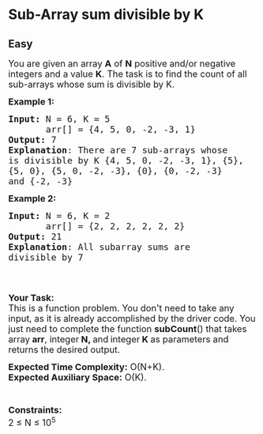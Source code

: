# Sub-Array sum divisible by K
## Easy
<div class="problems_problem_content__Xm_eO"><p><span style="font-size:18px">You are given an array <strong>A</strong> of <strong>N</strong> positive and/or negative integers and a value <strong>K</strong>. The task is to find the count of all sub-arrays whose sum is divisible by K.</span></p>

<p><span style="font-size:18px"><strong>Example 1:</strong></span></p>

<pre><span style="font-size:18px"><strong>Input: </strong>N = 6, K = 5
       arr[] = {4, 5, 0, -2, -3, 1}
<strong>Output:</strong> 7
<strong>Explanation</strong>: There are 7 sub-arrays whose 
is divisible by K {4, 5, 0, -2, -3, 1}, {5}, 
{5, 0}, {5, 0, -2, -3}, {0}, {0, -2, -3} 
and {-2, -3}
</span></pre>

<p><span style="font-size:18px"><strong>Example 2:</strong></span></p>

<pre><span style="font-size:18px"><strong>Input: </strong>N = 6, K = 2
       arr[] = {2, 2, 2, 2, 2, 2}
<strong>Output:</strong> 21
<strong>Explanation</strong>: All subarray sums are 
divisible by 7
</span>
</pre>

<p>&nbsp;</p>

<p><span style="font-size:18px"><strong>Your Task:</strong><br>
This is a function problem. You don't need to take any input, as it is already accomplished by the driver code. You just need to complete the function <strong>subCount</strong>() that takes array<strong> arr</strong>, integer<strong> N, </strong>and<strong> </strong>integer<strong> K&nbsp;</strong>as parameters and returns the desired output.</span></p>

<p><span style="font-size:18px"><strong>Expected Time Complexity:</strong> O(N+K).<br>
<strong>Expected Auxiliary Space:</strong> O(K).</span></p>

<p>&nbsp;</p>

<p><span style="font-size:18px"><strong>Constraints:</strong><br>
2 ≤ N ≤ 10<sup>5</sup></span></p>

<p>&nbsp;</p>
</div>